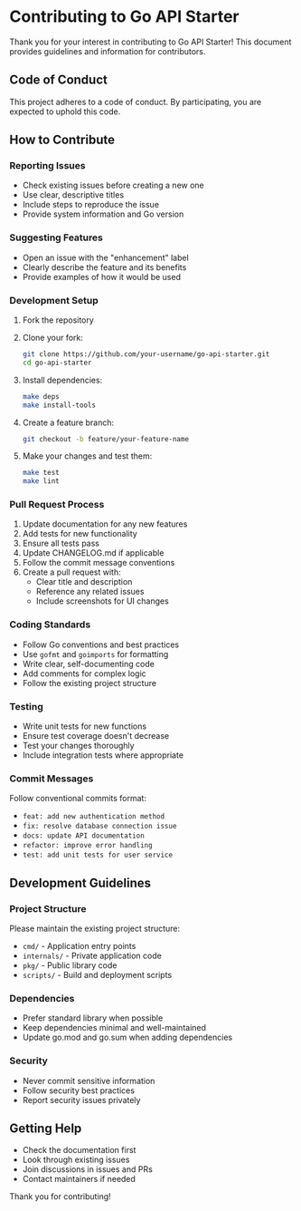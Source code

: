# Contributing to Go API Starter

Thank you for your interest in contributing to Go API Starter! This document provides guidelines and information for contributors.

## Code of Conduct

This project adheres to a code of conduct. By participating, you are expected to uphold this code.

## How to Contribute

### Reporting Issues

- Check existing issues before creating a new one
- Use clear, descriptive titles
- Include steps to reproduce the issue
- Provide system information and Go version

### Suggesting Features

- Open an issue with the "enhancement" label
- Clearly describe the feature and its benefits
- Provide examples of how it would be used

### Development Setup

1. Fork the repository
2. Clone your fork:
   ```bash
   git clone https://github.com/your-username/go-api-starter.git
   cd go-api-starter
   ```

3. Install dependencies:
   ```bash
   make deps
   make install-tools
   ```

4. Create a feature branch:
   ```bash
   git checkout -b feature/your-feature-name
   ```

5. Make your changes and test them:
   ```bash
   make test
   make lint
   ```

### Pull Request Process

1. Update documentation for any new features
2. Add tests for new functionality
3. Ensure all tests pass
4. Update CHANGELOG.md if applicable
5. Follow the commit message conventions
6. Create a pull request with:
   - Clear title and description
   - Reference any related issues
   - Include screenshots for UI changes

### Coding Standards

- Follow Go conventions and best practices
- Use `gofmt` and `goimports` for formatting
- Write clear, self-documenting code
- Add comments for complex logic
- Follow the existing project structure

### Testing

- Write unit tests for new functions
- Ensure test coverage doesn't decrease
- Test your changes thoroughly
- Include integration tests where appropriate

### Commit Messages

Follow conventional commits format:
- `feat: add new authentication method`
- `fix: resolve database connection issue`
- `docs: update API documentation`
- `refactor: improve error handling`
- `test: add unit tests for user service`

## Development Guidelines

### Project Structure

Please maintain the existing project structure:
- `cmd/` - Application entry points
- `internals/` - Private application code
- `pkg/` - Public library code
- `scripts/` - Build and deployment scripts

### Dependencies

- Prefer standard library when possible
- Keep dependencies minimal and well-maintained
- Update go.mod and go.sum when adding dependencies

### Security

- Never commit sensitive information
- Follow security best practices
- Report security issues privately

## Getting Help

- Check the documentation first
- Look through existing issues
- Join discussions in issues and PRs
- Contact maintainers if needed

Thank you for contributing!